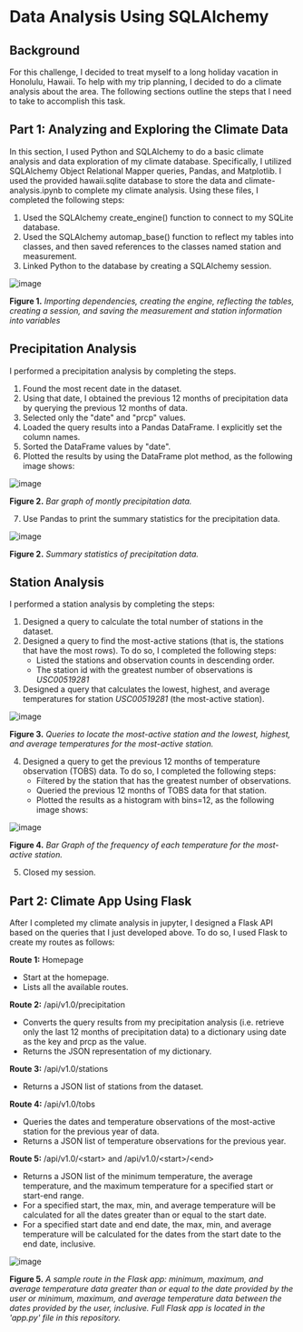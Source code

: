 # Data Analysis Using SQLAlchemy

## Background
For this challenge, I decided to treat myself to a long holiday vacation in Honolulu, Hawaii. To help with my trip planning, I decided to do a climate analysis about the area. The following sections outline the steps that I need to take to accomplish this task.

## Part 1: Analyzing and Exploring the Climate Data
In this section, I used Python and SQLAlchemy to do a basic climate analysis and data exploration of my climate database. Specifically, I utilized SQLAlchemy Object Relational Mapper queries, Pandas, and Matplotlib. I used the provided hawaii.sqlite database to store the data and climate-analysis.ipynb to complete my climate analysis. Using these files, I completed the following steps:

1. Used the SQLAlchemy create_engine() function to connect to my SQLite database.
2. Used the SQLAlchemy automap_base() function to reflect my tables into classes, and then saved references to the classes named station and measurement.
3. Linked Python to the database by creating a SQLAlchemy session.

![image](https://github.com/nicholaishaw/sqlalchemy-challenge/assets/135463220/302073f6-d121-498b-a13f-bab8bb0031e7)

**Figure 1.** *Importing dependencies, creating the engine, reflecting the tables, creating a session, and saving the measurement and station information into variables*

## Precipitation Analysis
I performed a precipitation analysis by completing the steps.

1. Found the most recent date in the dataset.
2. Using that date, I obtained the previous 12 months of precipitation data by querying the previous 12 months of data.
3. Selected only the "date" and "prcp" values.
4. Loaded the query results into a Pandas DataFrame. I explicitly set the column names.
5. Sorted the DataFrame values by "date".
6. Plotted the results by using the DataFrame plot method, as the following image shows:

![image](https://github.com/nicholaishaw/sqlalchemy-challenge/assets/135463220/978ec827-a895-4a7b-8ddd-e25206cacf9f)

**Figure 2.** *Bar graph of montly precipitation data.*

7. Use Pandas to print the summary statistics for the precipitation data.

![image](https://github.com/nicholaishaw/sqlalchemy-challenge/assets/135463220/8dbc4946-6c16-4e0c-9f65-693c97de88c2)

**Figure 2.** *Summary statistics of precipitation data.*

## Station Analysis
I performed a station analysis by completing the steps:

1. Designed a query to calculate the total number of stations in the dataset.
2. Designed a query to find the most-active stations (that is, the stations that have the most rows). To do so, I completed the following steps:
    * Listed the stations and observation counts in descending order.
    * The station id with the greatest number of observations is *USC00519281*
3. Designed a query that calculates the lowest, highest, and average temperatures for station *USC00519281* (the most-active station).

![image](https://github.com/nicholaishaw/sqlalchemy-challenge/assets/135463220/0dd83ac7-c787-4b81-8f04-19648de23b70)

**Figure 3.** *Queries to locate the most-active station and the lowest, highest, and average temperatures for the most-active station.*

4. Designed a query to get the previous 12 months of temperature observation (TOBS) data. To do so, I completed the following steps:
    * Filtered by the station that has the greatest number of observations.
    * Queried the previous 12 months of TOBS data for that station.
    * Plotted the results as a histogram with bins=12, as the following image shows:

![image](https://github.com/nicholaishaw/sqlalchemy-challenge/assets/135463220/a0429b37-fa2a-4eab-95c6-a16c3eaac531)

**Figure 4.** *Bar Graph of the frequency of each temperature for the most-active station.*

5. Closed my session.

## Part 2: Climate App Using Flask
After I completed my climate analysis in jupyter, I designed a Flask API based on the queries that I just developed above. To do so, I used Flask to create my routes as follows:

**Route 1:** Homepage
* Start at the homepage.
* Lists all the available routes.

**Route 2:** /api/v1.0/precipitation
* Converts the query results from my precipitation analysis (i.e. retrieve only the last 12 months of precipitation data) to a dictionary using date as the key and prcp as the value.
* Returns the JSON representation of my dictionary.
    
**Route 3:** /api/v1.0/stations
* Returns a JSON list of stations from the dataset.

**Route 4:** /api/v1.0/tobs
* Queries the dates and temperature observations of the most-active station for the previous year of data.
* Returns a JSON list of temperature observations for the previous year.

**Route 5:** /api/v1.0/\<start> and /api/v1.0/\<start>/\<end>
* Returns a JSON list of the minimum temperature, the average temperature, and the maximum temperature for a specified start or start-end range.
* For a specified start, the max, min, and average temperature will be calculated for all the dates greater than or equal to the start date.
* For a specified start date and end date, the max, min, and average temperature will be calculated for the dates from the start date to the end date, inclusive.

![image](https://github.com/nicholaishaw/sqlalchemy-challenge/assets/135463220/40d9a078-04dc-4274-86f3-c3a8278c9754)

**Figure 5.** *A sample route in the Flask app: minimum, maximum, and average temperature data greater than or equal to the date provided by the user or minimum, maximum, and average temperature data between the dates provided by the user, inclusive. Full Flask app is located in the 'app.py' file in this repository.*
